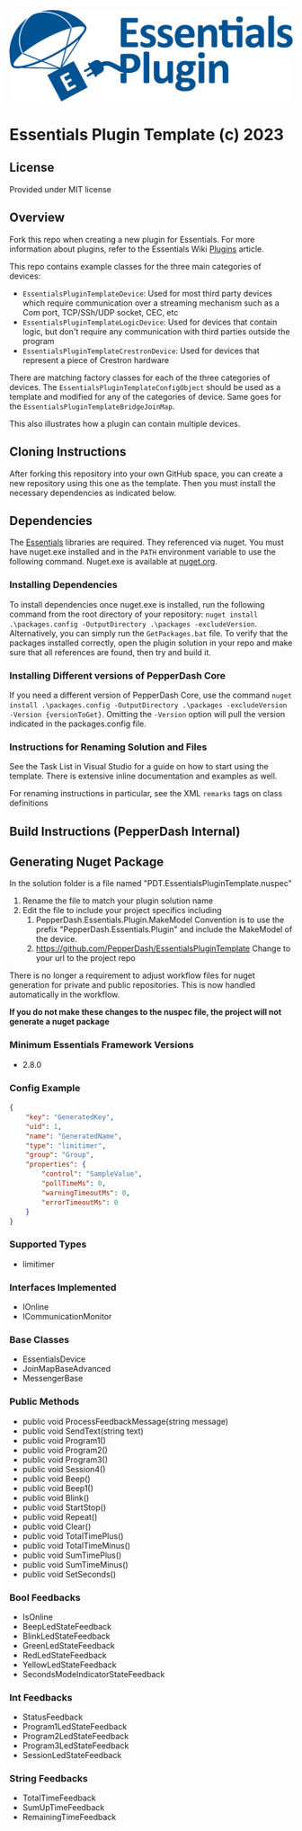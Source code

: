 ![PepperDash Essentials Pluign Logo](/images/essentials-plugin-blue.png)

# Essentials Plugin Template (c) 2023

## License

Provided under MIT license

## Overview

Fork this repo when creating a new plugin for Essentials. For more information about plugins, refer to the Essentials Wiki [Plugins](https://github.com/PepperDash/Essentials/wiki/Plugins) article.

This repo contains example classes for the three main categories of devices:
* `EssentialsPluginTemplateDevice`: Used for most third party devices which require communication over a streaming mechanism such as a Com port, TCP/SSh/UDP socket, CEC, etc
* `EssentialsPluginTemplateLogicDevice`:  Used for devices that contain logic, but don't require any communication with third parties outside the program
* `EssentialsPluginTemplateCrestronDevice`:  Used for devices that represent a piece of Crestron hardware

There are matching factory classes for each of the three categories of devices.  The `EssentialsPluginTemplateConfigObject` should be used as a template and modified for any of the categories of device.  Same goes for the `EssentialsPluginTemplateBridgeJoinMap`.

This also illustrates how a plugin can contain multiple devices.

## Cloning Instructions

After forking this repository into your own GitHub space, you can create a new repository using this one as the template.  Then you must install the necessary dependencies as indicated below.

## Dependencies

The [Essentials](https://github.com/PepperDash/Essentials) libraries are required. They referenced via nuget. You must have nuget.exe installed and in the `PATH` environment variable to use the following command. Nuget.exe is available at [nuget.org](https://dist.nuget.org/win-x86-commandline/latest/nuget.exe).

### Installing Dependencies

To install dependencies once nuget.exe is installed, run the following command from the root directory of your repository:
`nuget install .\packages.config -OutputDirectory .\packages -excludeVersion`.
Alternatively, you can simply run the `GetPackages.bat` file.
To verify that the packages installed correctly, open the plugin solution in your repo and make sure that all references are found, then try and build it.

### Installing Different versions of PepperDash Core

If you need a different version of PepperDash Core, use the command `nuget install .\packages.config -OutputDirectory .\packages -excludeVersion -Version {versionToGet}`. Omitting the `-Version` option will pull the version indicated in the packages.config file.

### Instructions for Renaming Solution and Files

See the Task List in Visual Studio for a guide on how to start using the template.  There is extensive inline documentation and examples as well.

For renaming instructions in particular, see the XML `remarks` tags on class definitions

## Build Instructions (PepperDash Internal) 

## Generating Nuget Package 

In the solution folder is a file named "PDT.EssentialsPluginTemplate.nuspec" 

1. Rename the file to match your plugin solution name 
2. Edit the file to include your project specifics including
    1. <id>PepperDash.Essentials.Plugin.MakeModel</id> Convention is to use the prefix "PepperDash.Essentials.Plugin" and include the MakeModel of the device. 
    2. <projectUrl>https://github.com/PepperDash/EssentialsPluginTemplate</projectUrl> Change to your url to the project repo

There is no longer a requirement to adjust workflow files for nuget generation for private and public repositories.  This is now handled automatically in the workflow.

__If you do not make these changes to the nuspec file, the project will not generate a nuget package__
<!-- START Minimum Essentials Framework Versions -->
### Minimum Essentials Framework Versions

- 2.8.0
<!-- END Minimum Essentials Framework Versions -->
<!-- START Config Example -->
### Config Example

```json
{
    "key": "GeneratedKey",
    "uid": 1,
    "name": "GeneratedName",
    "type": "limitimer",
    "group": "Group",
    "properties": {
        "control": "SampleValue",
        "pollTimeMs": 0,
        "warningTimeoutMs": 0,
        "errorTimeoutMs": 0
    }
}
```
<!-- END Config Example -->
<!-- START Supported Types -->
### Supported Types

- limitimer
<!-- END Supported Types -->
<!-- START Join Maps -->

<!-- END Join Maps -->
<!-- START Interfaces Implemented -->
### Interfaces Implemented

- IOnline
- ICommunicationMonitor
<!-- END Interfaces Implemented -->
<!-- START Base Classes -->
### Base Classes

- EssentialsDevice
- JoinMapBaseAdvanced
- MessengerBase
<!-- END Base Classes -->
<!-- START Public Methods -->
### Public Methods

- public void ProcessFeedbackMessage(string message)
- public void SendText(string text)
- public void Program1()
- public void Program2()
- public void Program3()
- public void Session4()
- public void Beep()
- public void Beep1()
- public void Blink()
- public void StartStop()
- public void Repeat()
- public void Clear()
- public void TotalTimePlus()
- public void TotalTimeMinus()
- public void SumTimePlus()
- public void SumTimeMinus()
- public void SetSeconds()
<!-- END Public Methods -->
<!-- START Bool Feedbacks -->
### Bool Feedbacks

- IsOnline
- BeepLedStateFeedback
- BlinkLedStateFeedback
- GreenLedStateFeedback
- RedLedStateFeedback
- YellowLedStateFeedback
- SecondsModeIndicatorStateFeedback
<!-- END Bool Feedbacks -->
<!-- START Int Feedbacks -->
### Int Feedbacks

- StatusFeedback
- Program1LedStateFeedback
- Program2LedStateFeedback
- Program3LedStateFeedback
- SessionLedStateFeedback
<!-- END Int Feedbacks -->
<!-- START String Feedbacks -->
### String Feedbacks

- TotalTimeFeedback
- SumUpTimeFeedback
- RemainingTimeFeedback
<!-- END String Feedbacks -->
